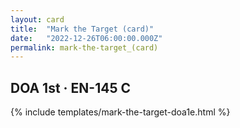 ```yaml
---
layout: card
title:  "Mark the Target (card)"
date:   "2022-12-26T06:00:00.000Z"
permalink: mark-the-target_(card)
---
```


## DOA 1st &middot; EN-145 C

{% include templates/mark-the-target-doa1e.html %}
